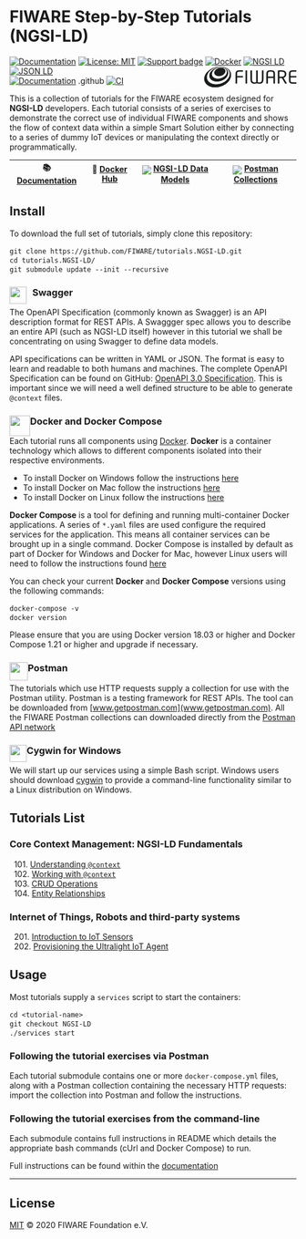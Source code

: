 # FIWARE Step-by-Step Tutorials (NGSI-LD)

[![Documentation](https://nexus.lab.fiware.org/repository/raw/public/badges/chapters/documentation.svg)](https://ngsi-ld-tutorials.rtfd.io)
[![License: MIT](https://img.shields.io/github/license/fiware/tutorials.Step-by-Step.svg)](https://opensource.org/licenses/MIT)
[![Support badge](https://img.shields.io/badge/tag-fiware-orange.svg?logo=stackoverflow)](https://stackoverflow.com/questions/tagged/fiware)
[![Docker](https://img.shields.io/docker/pulls/fiware/tutorials.ngsi-ld.svg)](https://hub.docker.com/r/fiware/tutorials.ngsi-ld/)
[![NGSI LD](https://img.shields.io/badge/NGSI-LD-d6604d.svg)](https://www.etsi.org/deliver/etsi_gs/CIM/001_099/009/01.03.01_60/gs_cim009v010301p.pdf)
[![JSON LD](https://img.shields.io/badge/JSON--LD-1.1-f06f38.svg)](https://w3c.github.io/json-ld-syntax/)
[<img src="docs/img/logo.png" align="right" width="162">](https://www.fiware.org/)<br/>
[![Documentation](https://img.shields.io/readthedocs/ngsi-ld-tutorials.svg)](https://ngsi-ld-tutorials.rtfd.io)
.github
[![CI](https://github.com/FIWARE/tutorials.NGSI-LD/workflows/CI/badge.svg)](https://github.com/FIWARE/tutorials.NGSI-LD/actions?query=workflow%3ACI)

This is a collection of tutorials for the FIWARE ecosystem designed for **NGSI-LD** developers. Each tutorial consists
of a series of exercises to demonstrate the correct use of individual FIWARE components and shows the flow of context
data within a simple Smart Solution either by connecting to a series of dummy IoT devices or manipulating the context
directly or programmatically.

| :books: [Documentation](https://ngsi-ld-tutorials.rtfd.io/) | :whale: [Docker Hub](https://hub.docker.com/r/fiware/tutorials.ngsi-ld/) | <img src="https://json-ld.org/favicon.ico" align="center" height="25"> [NGSI-LD Data Models](https://fiware.github.io/tutorials.Step-by-Step/schema/) | <img src="https://assets.getpostman.com/common-share/postman-logo-stacked.svg" align="center" height="25"> [Postman Collections](https://explore.postman.com/team/3mM5EY6ChBYp9D) |
| --------------------------------------------------------- | --------------------------------------------------------------------------------- | ----------------------------------------------------------------------------------------------------------------------------------------------------- | --------------------------------------------------------------------------------------------------------------------------------------------------------------------------------- |


## Install

To download the full set of tutorials, simply clone this repository:

```console
git clone https://github.com/FIWARE/tutorials.NGSI-LD.git
cd tutorials.NGSI-LD/
git submodule update --init --recursive
```

### Swagger <img src="https://static1.smartbear.co/swagger/media/assets/swagger_fav.png" align="left"  height="30" width="30" style="border-right-style:solid; border-right-width:10px; border-color:transparent; background: transparent">

The OpenAPI Specification (commonly known as Swagger) is an API description format for REST APIs. A Swaggger spec allows
you to describe an entire API (such as NGSI-LD itself) however in this tutorial we shall be concentrating on using
Swagger to define data models.

API specifications can be written in YAML or JSON. The format is easy to learn and readable to both humans and machines.
The complete OpenAPI Specification can be found on GitHub:
[OpenAPI 3.0 Specification](https://github.com/OAI/OpenAPI-Specification/blob/master/versions/3.0.2.md). This is
important since we will need a well defined structure to be able to generate `@context` files.


### Docker and Docker Compose <img src="https://www.docker.com/favicon.ico" align="left"  height="36" width="36">

Each tutorial runs all components using [Docker](https://www.docker.com). **Docker** is a container technology which
allows to different components isolated into their respective environments.

-   To install Docker on Windows follow the instructions [here](https://docs.docker.com/docker-for-windows/)
-   To install Docker on Mac follow the instructions [here](https://docs.docker.com/docker-for-mac/)
-   To install Docker on Linux follow the instructions [here](https://docs.docker.com/install/)

**Docker Compose** is a tool for defining and running multi-container Docker applications. A series of `*.yaml` files
are used configure the required services for the application. This means all container services can be brought up in a
single command. Docker Compose is installed by default as part of Docker for Windows and Docker for Mac, however Linux
users will need to follow the instructions found [here](https://docs.docker.com/compose/install/)

You can check your current **Docker** and **Docker Compose** versions using the following commands:

```console
docker-compose -v
docker version
```

Please ensure that you are using Docker version 18.03 or higher and Docker Compose 1.21 or higher and upgrade if
necessary.

### Postman <img src="https://www.postman.com/favicon-32x32.png" align="left"  height="32" width="32">

The tutorials which use HTTP requests supply a collection for use with the Postman utility. Postman is a testing
framework for REST APIs. The tool can be downloaded from [www.getpostman.com](www.getpostman.com). All the FIWARE
Postman collections can downloaded directly from the
[Postman API network](https://explore.postman.com/team/3mM5EY6ChBYp9D)

### Cygwin for Windows <img src="https://www.cygwin.com/favicon.ico" align="left"  height="30" width="30">

We will start up our services using a simple Bash script. Windows users should download [cygwin](http://www.cygwin.com/)
to provide a command-line functionality similar to a Linux distribution on Windows.

## Tutorials List

### Core Context Management: NGSI-LD Fundamentals

&nbsp; 101. [Understanding `@context`](https://github.com/FIWARE/tutorials.Understanding-At-Context)<br/>
&nbsp; 102. [Working with `@context`](https://github.com/FIWARE/tutorials.Getting-Started/tree/NGSI-LD)<br/>
&nbsp; 103. [CRUD Operations](https://github.com/FIWARE/tutorials.CRUD-Operations/tree/NGSI-LD)<br/>
&nbsp; 104. [Entity Relationships](https://github.com/FIWARE/tutorials.Entity-Relationships/tree/NGSI-LD)<br/>

### Internet of Things, Robots and third-party systems

&nbsp; 201. [Introduction to IoT Sensors](https://github.com/FIWARE/tutorials.IoT-Sensors/tree/NGSI-LD)<br/>
&nbsp; 202. [Provisioning the Ultralight IoT Agent](https://github.com/FIWARE/tutorials.IoT-Agent/tree/NGSI-LD)<br/>

## Usage

Most tutorials supply a `services` script to start the containers:

```console
cd <tutorial-name>
git checkout NGSI-LD
./services start
```

### Following the tutorial exercises via Postman

Each tutorial submodule contains one or more `docker-compose.yml` files, along with a Postman collection containing the
necessary HTTP requests: import the collection into Postman and follow the instructions.

### Following the tutorial exercises from the command-line

Each submodule contains full instructions in README which details the appropriate bash commands (cUrl and Docker
Compose) to run.

Full instructions can be found within the [documentation](https://ngsi-ld-tutorials.rtfd.io/)

---

## License

[MIT](LICENSE) © 2020 FIWARE Foundation e.V.

